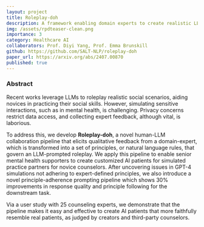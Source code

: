 ```yaml
---
layout: project
title: Roleplay-doh
description: A framework enabling domain experts to create realistic LLM-simulated patients for medical training
img: /assets/rpdteaser-clean.png
importance: 3
category: Healthcare AI
collaborators: Prof. Diyi Yang, Prof. Emma Brunskill
github: https://github.com/SALT-NLP/roleplay-doh
paper_url: https://arxiv.org/abs/2407.00870
published: true
---
```


### Abstract

Recent works leverage LLMs to roleplay realistic social scenarios, aiding novices in practicing their social skills. However, simulating sensitive interactions, such as in mental health, is challenging. Privacy concerns restrict data access, and collecting expert feedback, although vital, is laborious. 

To address this, we develop **Roleplay-doh**, a novel human-LLM collaboration pipeline that elicits qualitative feedback from a domain-expert, which is transformed into a set of principles, or natural language rules, that govern an LLM-prompted roleplay. We apply this pipeline to enable senior mental health supporters to create customized AI patients for simulated practice partners for novice counselors. After uncovering issues in GPT-4 simulations not adhering to expert-defined principles, we also introduce a novel principle-adherence prompting pipeline which shows 30% improvements in response quality and principle following for the downstream task. 

Via a user study with 25 counseling experts, we demonstrate that the pipeline makes it easy and effective to create AI patients that more faithfully resemble real patients, as judged by creators and third-party counselors.